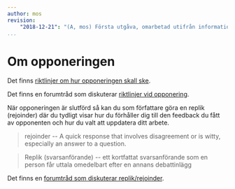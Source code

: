 ```yaml
---
author: mos
revision:
    "2018-12-21": "(A, mos) Första utgåva, omarbetad utifrån information i forumet."
...
```

Om opponeringen
=======================

Det finns [riktlinjer om hur opponeringen skall ske](https://goo.gl/u3aFxc).

Det finns en forumtråd som diskuterar [riktlinjer vid opponering](t/7420).

När opponeringen är slutförd så kan du som författare göra en replik (rejoinder) där du tydligt visar hur du förhåller dig till den feedback du fått av opponenten och hur du valt att uppdatera ditt arbete.

> rejoinder -- A quick response that involves disagreement or is witty, especially an answer to a question.

> Replik (svarsanförande) -- ett kortfattat svarsanförande som en person får uttala omedelbart efter en annans debattinlägg

Det finns en [forumtråd som diskuterar replik/rejoinder](t/7486).
